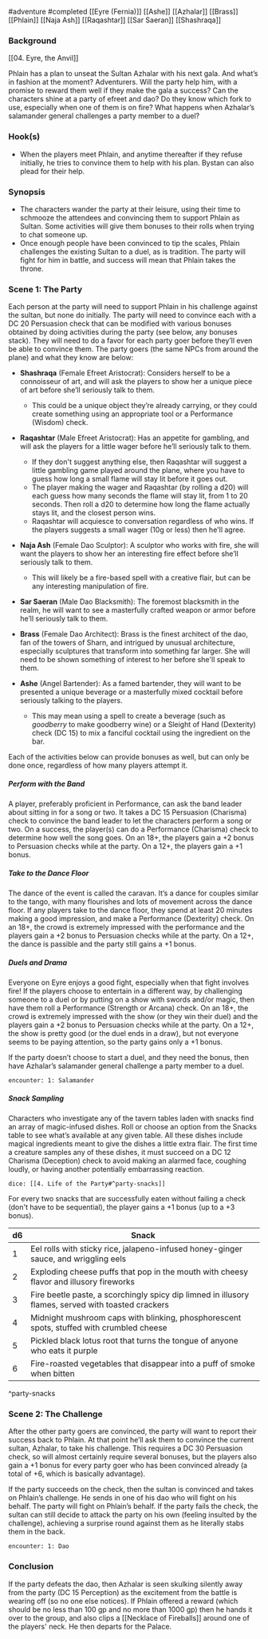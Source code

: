  #adventure #completed [[Eyre (Fernia)]] [[Ashe]] [[Azhalar]] [[Brass]] [[Phlain]] [[Naja Ash]] [[Raqashtar]] [[Sar Saeran]] [[Shashraqa]]

### Background

[[04. Eyre, the Anvil]]

Phlain has a plan to unseat the Sultan Azhalar with his next gala. And what’s in fashion at the moment? Adventurers. Will the party help him, with a promise to reward them well if they make the gala a success? Can the characters shine at a party of efreet and dao? Do they know which fork to use, especially when one of them is on fire? What happens when Azhalar’s salamander general challenges a party member to a duel?

### Hook(s)

* When the players meet Phlain, and anytime thereafter if they refuse initially, he tries to convince them to help with his plan. Bystan can also plead for their help.

### Synopsis

- The characters wander the party at their leisure, using their time to schmooze the attendees and convincing them to support Phlain as Sultan. Some activities will give them bonuses to their rolls when trying to chat someone up.
- Once enough people have been convinced to tip the scales, Phlain challenges the existing Sultan to a duel, as is tradition. The party will fight for him in battle, and success will mean that Phlain takes the throne.

### Scene 1: The Party

Each person at the party will need to support Phlain in his challenge against the sultan, but none do initially. The party will need to convince each with a DC 20 Persuasion check that can be modified with various bonuses obtained by doing activities during the party (see below, any bonuses stack). They will need to do a favor for each party goer before they’ll even be able to convince them. The party goers (the same NPCs from around the plane) and what they know are below:

- **Shashraqa** (Female Efreet Aristocrat): Considers herself to be a connoisseur of art, and will ask the players to show her a unique piece of art before she’ll seriously talk to them.
	- This could be a unique object they’re already carrying, or they could create something using an appropriate tool or a Performance (Wisdom) check.

- **Raqashtar** (Male Efreet Aristocrat): Has an appetite for gambling, and will ask the players for a little wager before he’ll seriously talk to them.
	- If they don't suggest anything else, then Raqashtar will suggest a little gambling game played around the plane, where you have to guess how long a small flame will stay lit before it goes out.
	- The player making the wager and Raqashtar (by rolling a d20) will each guess how many seconds the flame will stay lit, from 1 to 20 seconds. Then roll a d20 to determine how long the flame actually stays lit, and the closest person wins.
	- Raqashtar will acquiesce to conversation regardless of who wins. If the players suggests a small wager (10g or less) then he'll agree.

- **Naja Ash** (Female Dao Sculptor): A sculptor who works with fire, she will want the players to show her an interesting fire effect before she’ll seriously talk to them.
	- This will likely be a fire-based spell with a creative flair, but can be any interesting manipulation of fire.

- **Sar Saeran** (Male Dao Blacksmith): The foremost blacksmith in the realm, he will want to see a masterfully crafted weapon or armor before he’ll seriously talk to them.

- **Brass** (Female Dao Architect): Brass is the finest architect of the dao, fan of the towers of Sharn, and intrigued by unusual architecture, especially sculptures that transform into something far larger. She will need to be shown something of interest to her before she'll speak to them.

- **Ashe** (Angel Bartender): As a famed bartender, they will want to be presented a unique beverage or a masterfully mixed cocktail before seriously talking to the players.
	- This may mean using a spell to create a beverage (such as *goodberry* to make goodberry wine) or a Sleight of Hand (Dexterity) check (DC 15) to mix a fanciful cocktail using the ingredient on the bar.

Each of the activities below can provide bonuses as well, but can only be done once, regardless of how many players attempt it.

##### Perform with the Band

A player, preferably proficient in Performance, can ask the band leader about sitting in for a song or two. It takes a DC 15 Persuasion (Charisma) check to convince the band leader to let the characters perform a song or two. On a success, the player(s) can do a Performance (Charisma) check to determine how well the song goes. On an 18+, the players gain a +2 bonus to Persuasion checks while at the party. On a 12+, the players gain a +1 bonus.

##### Take to the Dance Floor

The dance of the event is called the caravan. It’s a dance for couples similar to the tango, with many flourishes and lots of movement across the dance floor. If any players take to the dance floor, they spend at least 20 minutes making a good impression, and make a Performance (Dexterity) check. On an 18+, the crowd is extremely impressed with the performance and the players gain a +2 bonus to Persuasion checks while at the party. On a 12+, the dance is passible and the party still gains a +1 bonus.

##### Duels and Drama

Everyone on Eyre enjoys a good fight, especially when that fight involves fire! If the players choose to entertain in a different way, by challenging someone to a duel or by putting on a show with swords and/or magic, then have them roll a Performance (Strength or Arcana) check. On an 18+, the crowd is extremely impressed with the show (or they win their duel) and the players gain a +2 bonus to Persuasion checks while at the party. On a 12+, the show is pretty good (or the duel ends in a draw), but not everyone seems to be paying attention, so the party gains only a +1 bonus.

If the party doesn’t choose to start a duel, and they need the bonus, then have Azhalar’s salamander general challenge a party member to a duel.

`encounter: 1: Salamander`

##### Snack Sampling

Characters who investigate any of the tavern tables laden with snacks find an array of magic-infused dishes. Roll or choose an option from the Snacks table to see what’s available at any given table. All these dishes include magical ingredients meant to give the dishes a little extra flair. The first time a creature samples any of these dishes, it must succeed on a DC 12 Charisma (Deception) check to avoid making an alarmed face, coughing loudly, or having another potentially embarrassing reaction.

`dice: [[4. Life of the Party#^party-snacks]]`

For every two snacks that are successfully eaten without failing a check (don't have to be sequential), the player gains a +1 bonus (up to a +3 bonus).

| d6  | Snack                                                                                              |
| --- | -------------------------------------------------------------------------------------------------- |
| 1   | Eel rolls with sticky rice, jalapeno-infused honey-ginger sauce, and wriggling eels                |
| 2   | Exploding cheese puffs that pop in the mouth with cheesy flavor and illusory fireworks             |
| 3   | Fire beetle paste, a scorchingly spicy dip limned in illusory flames, served with toasted crackers |
| 4   | Midnight mushroom caps with blinking, phosphorescent spots, stuffed with crumbled cheese           |
| 5   | Pickled black lotus root that turns the tongue of anyone who eats it purple                        |
| 6   | Fire-roasted vegetables that disappear into a puff of smoke when bitten                            |
^party-snacks

### Scene 2: The Challenge

After the other party goers are convinced, the party will want to report their success back to Phlain. At that point he’ll ask them to convince the current sultan, Azhalar, to take his challenge. This requires a DC 30 Persuasion check, so will almost certainly require several bonuses, but the players also gain a +1 bonus for every party goer who has been convinced already (a total of +6, which is basically advantage).

If the party succeeds on the check, then the sultan is convinced and takes on Phlain’s challenge. He sends in one of his dao who will fight on his behalf. The party will fight on Phlain’s behalf. If the party fails the check, the sultan can still decide to attack the party on his own (feeling insulted by the challenge), achieving a surprise round against them as he literally stabs them in the back.

`encounter: 1: Dao`

### Conclusion

If the party defeats the dao, then Azhalar is seen skulking silently away from the party (DC 15 Perception) as the excitement from the battle is wearing off (so no one else notices). If Phlain offered a reward (which should be no less than 100 gp and no more than 1000 gp) then he hands it over to the group, and also clips a [[Necklace of Fireballs]] around one of the players' neck. He then departs for the Palace.
